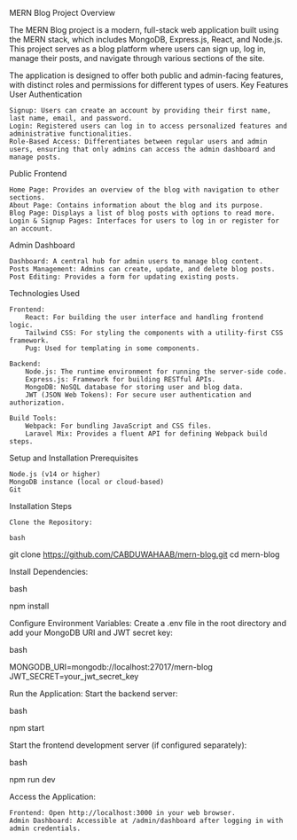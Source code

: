 MERN Blog
Project Overview

The MERN Blog project is a modern, full-stack web application built using the MERN stack, which includes MongoDB, Express.js, React, and Node.js. This project serves as a blog platform where users can sign up, log in, manage their posts, and navigate through various sections of the site.

The application is designed to offer both public and admin-facing features, with distinct roles and permissions for different types of users.
Key Features
User Authentication

    Signup: Users can create an account by providing their first name, last name, email, and password.
    Login: Registered users can log in to access personalized features and administrative functionalities.
    Role-Based Access: Differentiates between regular users and admin users, ensuring that only admins can access the admin dashboard and manage posts.

Public Frontend

    Home Page: Provides an overview of the blog with navigation to other sections.
    About Page: Contains information about the blog and its purpose.
    Blog Page: Displays a list of blog posts with options to read more.
    Login & Signup Pages: Interfaces for users to log in or register for an account.

Admin Dashboard

    Dashboard: A central hub for admin users to manage blog content.
    Posts Management: Admins can create, update, and delete blog posts.
    Post Editing: Provides a form for updating existing posts.

Technologies Used

    Frontend:
        React: For building the user interface and handling frontend logic.
        Tailwind CSS: For styling the components with a utility-first CSS framework.
        Pug: Used for templating in some components.

    Backend:
        Node.js: The runtime environment for running the server-side code.
        Express.js: Framework for building RESTful APIs.
        MongoDB: NoSQL database for storing user and blog data.
        JWT (JSON Web Tokens): For secure user authentication and authorization.

    Build Tools:
        Webpack: For bundling JavaScript and CSS files.
        Laravel Mix: Provides a fluent API for defining Webpack build steps.

Setup and Installation
Prerequisites

    Node.js (v14 or higher)
    MongoDB instance (local or cloud-based)
    Git

Installation Steps

    Clone the Repository:

    bash

git clone https://github.com/CABDUWAHAAB/mern-blog.git
cd mern-blog

Install Dependencies:

bash

npm install

Configure Environment Variables: Create a .env file in the root directory and add your MongoDB URI and JWT secret key:

bash

MONGODB_URI=mongodb://localhost:27017/mern-blog
JWT_SECRET=your_jwt_secret_key

Run the Application: Start the backend server:

bash

npm start

Start the frontend development server (if configured separately):

bash

npm run dev

Access the Application:

    Frontend: Open http://localhost:3000 in your web browser.
    Admin Dashboard: Accessible at /admin/dashboard after logging in with admin credentials.
